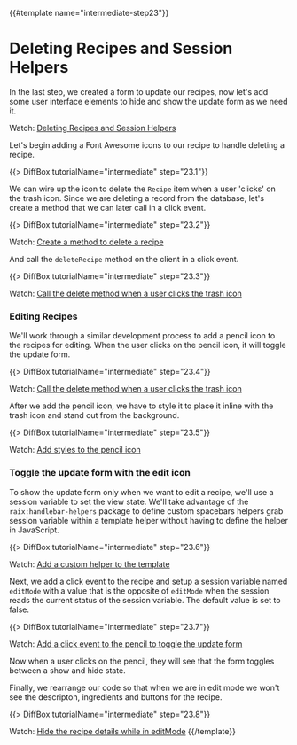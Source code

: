 {{#template name="intermediate-step23"}}

# Deleting Recipes and Session Helpers

In the last step, we created a form to update our recipes, now let's add some user interface elements to hide and show the  update form as we need it.

Watch: [Deleting Recipes and Session Helpers](https://youtu.be/qRzMkj1L6z0 "Level Up Tutorials: Intermediate Meteor Tutorial #23 - Youtube")

Let's begin adding a Font Awesome icons to our recipe to handle deleting a recipe.
<!-- trash icon -->
{{> DiffBox tutorialName="intermediate" step="23.1"}}

We can wire up the icon to delete the `Recipe` item when a user 'clicks' on the trash icon. Since we are deleting a record from the database, let's create a method that we can later call in a click event.

<!-- method -->
{{> DiffBox tutorialName="intermediate" step="23.2"}}

Watch: [Create a method to delete a recipe](https://youtu.be/qRzMkj1L6z0?t=3m11s "Level Up Tutorials: Intermediate Meteor Tutorial #23 - Youtube")

And call the `deleteRecipe` method on the client in a click event.
<!-- recipe.js -->
{{> DiffBox tutorialName="intermediate" step="23.3"}}

Watch: [Call the delete method when a user clicks the trash icon](https://youtu.be/qRzMkj1L6z0?t=4m10s "Level Up Tutorials: Intermediate Meteor Tutorial #23 - Youtube")

### Editing Recipes

We'll work through a similar development process to add a pencil icon to the recipes for editing. When the user clicks on the pencil icon, it will toggle the update form.
<!-- pencil icon -->
{{> DiffBox tutorialName="intermediate" step="23.4"}}

Watch: [Call the delete method when a user clicks the trash icon](https://youtu.be/qRzMkj1L6z0?t=5m4s "Level Up Tutorials: Intermediate Meteor Tutorial #23 - Youtube")

After we add the pencil icon, we have to style it to place it inline with the trash icon and stand out from the background.
<!-- add css -->
{{> DiffBox tutorialName="intermediate" step="23.5"}}

Watch: [Add styles to the pencil icon](https://youtu.be/qRzMkj1L6z0?t=5m24s "Level Up Tutorials: Intermediate Meteor Tutorial #23 - Youtube")

### Toggle the update form with the edit icon

To show the update form only when we want to edit a recipe, we'll use a session variable to set the view state. We'll take advantage of the `raix:handlebar-helpers` package to define custom spacebars helpers grab session variable within a template helper without having to define the helper in JavaScript.

<!-- html -->
{{> DiffBox tutorialName="intermediate" step="23.6"}}

Watch: [Add a custom helper to the template](https://youtu.be/qRzMkj1L6z0?t=6m54s "Level Up Tutorials: Intermediate Meteor Tutorial #23 - Youtube")

Next, we add a click event to the recipe and setup a session variable named `editMode` with a value that is the opposite of `editMode` when the session reads the current status of the session variable. The default value is set to false.
<!-- pencil event -->
{{> DiffBox tutorialName="intermediate" step="23.7"}}

Watch: [Add a click event to the pencil to toggle the update form](https://youtu.be/qRzMkj1L6z0?t=7m2s "Level Up Tutorials: Intermediate Meteor Tutorial #23 - Youtube")

Now when a user clicks on the pencil, they will see that the form toggles between a show and hide state.

Finally, we rearrange our code so that when we are in edit mode we won't see the descripton, ingredients and buttons for the recipe.
<!-- hide  form -->
{{> DiffBox tutorialName="intermediate" step="23.8"}}

Watch: [Hide the recipe details while in editMode](https://youtu.be/qRzMkj1L6z0?t=10m2s "Level Up Tutorials: Intermediate Meteor Tutorial #23 - Youtube")
{{/template}}